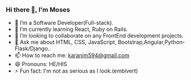 ### Hi there 👋, I'm Moses


- 🔭 I’m a Software Developer(Full-stack).
- 🌱 I’m currently learning React, Ruby on Rails.
- 👯 I’m looking to collaborate on any FrontEnd development projects.
- 💬 Ask me about HTML, CSS, JavaScript, Bootstrap,Angular,Python-Flask/Django..
- 📫 How to reach me: karanim594@gmail.com
- 😄 Pronouns: HE/HIS
- ⚡ Fun fact: I'm not as serious as I look.(embivert)

